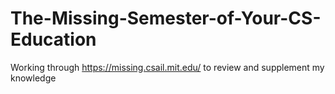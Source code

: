 # The-Missing-Semester-of-Your-CS-Education

Working through https://missing.csail.mit.edu/ to review and supplement my knowledge
